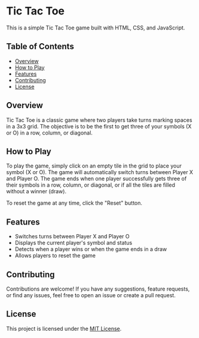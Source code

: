 # Tic Tac Toe

This is a simple Tic Tac Toe game built with HTML, CSS, and JavaScript.

## Table of Contents

- [Overview](#overview)
- [How to Play](#how-to-play)
- [Features](#features)
- [Contributing](#contributing)
- [License](#license)

## Overview

Tic Tac Toe is a classic game where two players take turns marking spaces in a 3x3 grid. The objective is to be the first to get three of your symbols (X or O) in a row, column, or diagonal.

## How to Play

To play the game, simply click on an empty tile in the grid to place your symbol (X or O). The game will automatically switch turns between Player X and Player O. The game ends when one player successfully gets three of their symbols in a row, column, or diagonal, or if all the tiles are filled without a winner (draw).

To reset the game at any time, click the "Reset" button.

## Features

- Switches turns between Player X and Player O
- Displays the current player's symbol and status
- Detects when a player wins or when the game ends in a draw
- Allows players to reset the game

## Contributing

Contributions are welcome! If you have any suggestions, feature requests, or find any issues, feel free to open an issue or create a pull request.

## License

This project is licensed under the [MIT License](LICENSE).